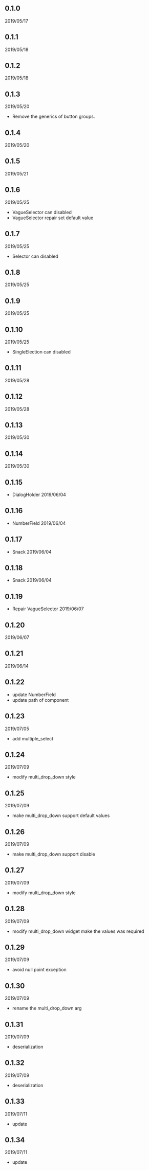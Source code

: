 ## 0.1.0 
2019/05/17
## 0.1.1 
2019/05/18
## 0.1.2 
2019/05/18
## 0.1.3 
2019/05/20
- Remove the generics of button groups.
## 0.1.4 
2019/05/20
## 0.1.5 
2019/05/21
## 0.1.6 
2019/05/25
- VagueSelector can disabled
- VagueSelector repair set default value
## 0.1.7 
2019/05/25
- Selector can disabled
## 0.1.8 
2019/05/25
## 0.1.9 
2019/05/25
## 0.1.10 
2019/05/25
- SingleElection can disabled
## 0.1.11
2019/05/28
## 0.1.12
2019/05/28
## 0.1.13
2019/05/30
## 0.1.14
2019/05/30
## 0.1.15
- DialogHolder
2019/06/04
## 0.1.16
- NumberField
2019/06/04
## 0.1.17
- Snack
2019/06/04
## 0.1.18
- Snack
2019/06/04
## 0.1.19
- Repair VagueSelector
2019/06/07
## 0.1.20
2019/06/07
## 0.1.21
2019/06/14
## 0.1.22
- update NumberField
- update path of component
## 0.1.23
2019/07/05
- add multiple_select
## 0.1.24
2019/07/09
- modify multi_drop_down style
## 0.1.25
2019/07/09
- make multi_drop_down support default values
## 0.1.26
2019/07/09
- make multi_drop_down support disable
## 0.1.27
2019/07/09
- modify multi_drop_down style
## 0.1.28
2019/07/09
- modify multi_drop_down widget make the values was required
## 0.1.29
2019/07/09
- avoid null point exception
## 0.1.30
2019/07/09
- rename the multi_drop_down arg
## 0.1.31
2019/07/09
- deserialization
## 0.1.32
2019/07/09
- deserialization
## 0.1.33
2019/07/11
- update
## 0.1.34
2019/07/11
- update
